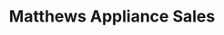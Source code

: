 ---
title: "Matthews Appliance Sales"
url: /indianapolis/matthews-appliance-sales/
shop: Haushaltsgeräte
---